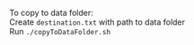 To copy to data folder:  
Create `destination.txt` with path to data folder  
Run `./copyToDataFolder.sh`
